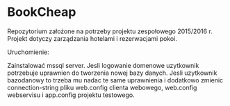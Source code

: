 # BookCheap
Repozytorium założone na potrzeby projektu zespołowego 2015/2016 r. Projekt dotyczy zarządzania hotelami i rezerwacjami pokoi.

Uruchomienie:

Zainstalować mssql server. Jesli logowanie domenowe uzytkownik potrzebuje uprawnien do tworzenia nowej bazy danych. Jesli uzytkownik
bazodanowy to trzeba mu nadac te same uprawnienia i dodatkowo zmienic connection-string pliku web.config clienta webowego, web.config
webservisu i app.config projektu testowego.
